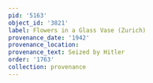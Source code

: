 ```yaml
---
pid: '5163'
object_id: '3821'
label: Flowers in a Glass Vase (Zurich)
provenance_date: '1942'
provenance_location:
provenance_text: Seized by Hitler
order: '1763'
collection: provenance
---
```

